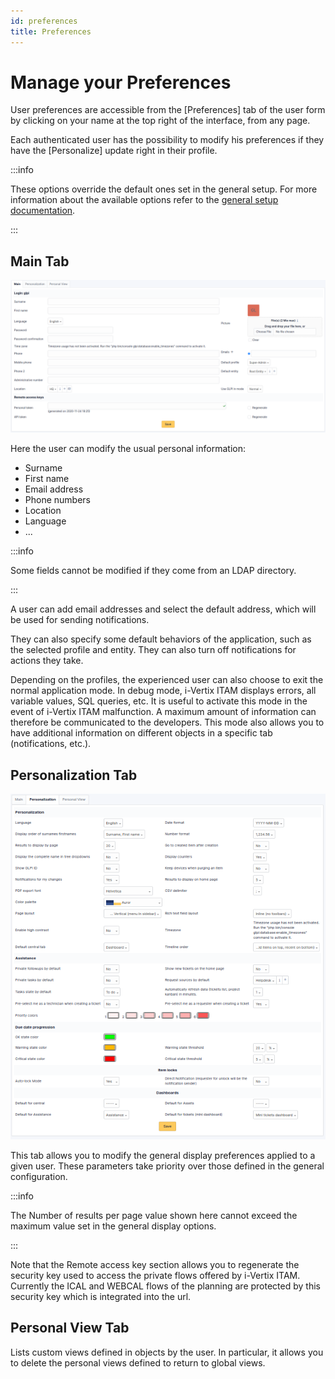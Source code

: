 ```yaml
---
id: preferences
title: Preferences
---
```


# Manage your Preferences

User preferences are accessible from the [Preferences] tab
of the user form by clicking on your name at the top right of the
interface, from any page.

Each authenticated user has the possibility to modify his preferences if
they have the [Personalize] update right in their profile.

:::info

These options override the default ones set in the general setup. For
more information about the available options refer to the [general setup documentation](../../../modules/configuration/general/default_values.html).

:::

## Main Tab

![Screen for user form](images/userprefs-main.png)

Here the user can modify the usual personal information:

- Surname
- First name
- Email address
- Phone numbers
- Location
- Language
- ...

:::info

Some fields cannot be modified if they come from an LDAP directory.

:::

A user can add email addresses and select the default address, which
will be used for sending notifications.

They can also specify some default behaviors of the application, such as
the selected profile and entity. They can also turn off notifications
for actions they take.

Depending on the profiles, the experienced user can also choose to exit
the normal application mode. In debug mode, i-Vertix ITAM displays errors, all
variable values, SQL queries, etc. It is useful to activate this mode in
the event of i-Vertix ITAM malfunction. A maximum amount of information can
therefore be communicated to the developers. This mode also allows you
to have additional information on different objects in a specific tab
(notifications, etc.).

## Personalization Tab

![Screen for customizing user preferences](images/userprefs-custom.png)

This tab allows you to modify the general display preferences applied to
a given user. These parameters take priority over those defined in the
general configuration.

:::info

The Number of results per page value shown here cannot exceed the
maximum value set in the general display options.

:::

Note that the Remote access key section allows you to regenerate the
security key used to access the private flows offered by i-Vertix ITAM. Currently
the ICAL and WEBCAL flows of the planning are protected by this security
key which is integrated into the url.

## Personal View Tab

Lists custom views defined in objects by the user. In particular, it
allows you to delete the personal views defined to return to global
views.
